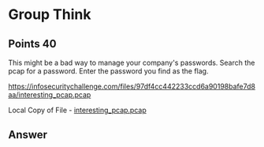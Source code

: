 # Group Think

## Points 40

This might be a bad way to manage your company's passwords. Search the pcap for a password. Enter the password you find as the flag.

https://infosecuritychallenge.com/files/97df4cc442233ccd6a90198bafe7d8aa/interesting_pcap.pcap

Local Copy of File - [interesting_pcap.pcap](files/interesting_pcap.pcap)

## Answer